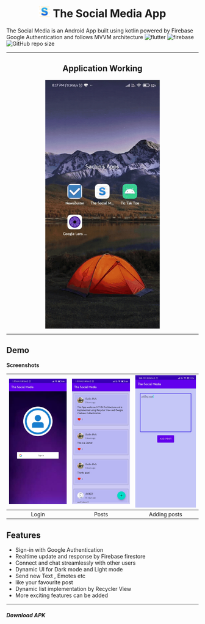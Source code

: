 # <div align="center"><img src="app/src/main/res/drawable/social.png" alt="icon" width=30> The Social Media App </div>
The Social Media is an Android App built using kotlin powered by Firebase Google Authentication and follows MVVM architecture 
 ![flutter](https://img.shields.io/badge/kotlin-language-blue?logo=kotlin)
 ![firebase](https://img.shields.io/badge/Firebase-platform-yellow?logo=firebase)
 ![GitHub repo size](https://img.shields.io/github/repo-size/Sachinbhola/The-Social-Media)
<hr>

 ## <div align ="center" >Application Working</div> 

<div align ="center"><img align="center" width="300" src="https://github.com/Sachinbhola/resources/blob/main/resources/20210516_001238.gif"/></div>
<hr>

## Demo

**Screenshots**

| ![](https://github.com/Sachinbhola/resources/blob/main/resources/social_sign.jpg) |![](https://github.com/Sachinbhola/resources/blob/main/resources/social_media_main.jpg) | ![](https://github.com/Sachinbhola/resources/blob/main/resources/social_media_addpost.jpg) | 
| :-------------:  | :-------------:  | :-------------:  |
|    Login     |   Posts     |   Adding posts     |

## Features

- Sign-in with Google Authentication
- Realtime update and response by Firebase firestore
- Connect and chat streamlessly with other users
- Dynamic UI for Dark mode and Light mode
- Send new Text , Emotes etc
- like your favourite post
- Dynamic list implementation by Recycler View 
- More exciting features can be added

<hr>
  
##### Download APK
<pre><a href=""></a></pre>
